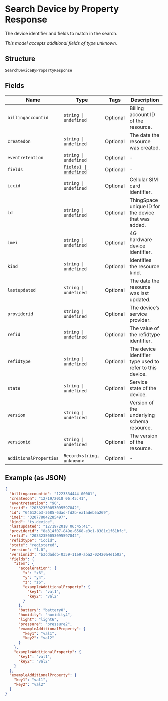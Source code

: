 
# Search Device by Property Response

The device identifier and fields to match in the search.

*This model accepts additional fields of type unknown.*

## Structure

`SearchDeviceByPropertyResponse`

## Fields

| Name | Type | Tags | Description |
|  --- | --- | --- | --- |
| `billingaccountid` | `string \| undefined` | Optional | Billing account ID of the resource. |
| `createdon` | `string \| undefined` | Optional | The date the resource was created. |
| `eventretention` | `string \| undefined` | Optional | - |
| `fields` | [`Fields1 \| undefined`](../../doc/models/fields-1.md) | Optional | - |
| `iccid` | `string \| undefined` | Optional | Cellular SIM card identifier. |
| `id` | `string \| undefined` | Optional | ThingSpace unique ID for the device that was added. |
| `imei` | `string \| undefined` | Optional | 4G hardware device identifier. |
| `kind` | `string \| undefined` | Optional | Identifies the resource kind. |
| `lastupdated` | `string \| undefined` | Optional | The date the resource was last updated. |
| `providerid` | `string \| undefined` | Optional | The device’s service provider. |
| `refid` | `string \| undefined` | Optional | The value of the refidtype identifier. |
| `refidtype` | `string \| undefined` | Optional | The device identifier type used to refer to this device. |
| `state` | `string \| undefined` | Optional | Service state of the device. |
| `version` | `string \| undefined` | Optional | Version of the underlying schema resource. |
| `versionid` | `string \| undefined` | Optional | The version of the resource. |
| `additionalProperties` | `Record<string, unknown>` | Optional | - |

## Example (as JSON)

```json
{
  "billingaccountid": "1223334444-00001",
  "createdon": "12/19/2018 06:45:41",
  "eventretention": "90",
  "iccid": "20332350053095597842",
  "id": "64612cb3-3685-6dad-fd2b-ea1adeb5a269",
  "imei": "320778042285497",
  "kind": "ts.device",
  "lastupdated": "12/19/2018 06:45:41",
  "providerid": "8a314f07-849e-6568-e3c1-8381c1f61bfc",
  "refid": "20332350053095597842",
  "refidtype": "iccid",
  "state": "registered",
  "version": "1.0",
  "versionid": "b3cdaddb-0359-11e9-aba2-02420a4e1b0a",
  "fields": {
    "item": {
      "acceleration": {
        "x": "x6",
        "y": "y4",
        "z": "z6",
        "exampleAdditionalProperty": {
          "key1": "val1",
          "key2": "val2"
        }
      },
      "battery": "battery0",
      "humidity": "humidity4",
      "light": "light6",
      "pressure": "pressure2",
      "exampleAdditionalProperty": {
        "key1": "val1",
        "key2": "val2"
      }
    },
    "exampleAdditionalProperty": {
      "key1": "val1",
      "key2": "val2"
    }
  },
  "exampleAdditionalProperty": {
    "key1": "val1",
    "key2": "val2"
  }
}
```

